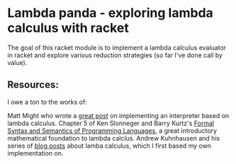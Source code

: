 Lambda panda - exploring lambda calculus with racket
====================================================
The goal of this racket module is to implement a lambda calculus evaluator in racket and explore various reduction strategies (so far I've done call by value).

Resources:
----------
I owe a ton to the works of:

Matt Might who wrote a [great post] on implementing an interpreter based on lambda calculus.
Chapter 5 of Ken Slonneger and Barry Kurtz's [Formal Syntax and Semantics of Programming Languages], a great introductory mathematical foundation to lambda calclus.
Andrew Kuhnhausen and his series of [blog posts] about lamba calculus, which I first based my own implementation on.

[great post]: http://matt.might.net/articles/implementing-a-programming-language/
[Formal Syntax and Semantics of Programming Languages]: http://homepage.cs.uiowa.edu/~slonnegr/plf/Book/Chapter5.pdf
[blog posts]: http://blog.errstr.com/2012/03/17/reduction/